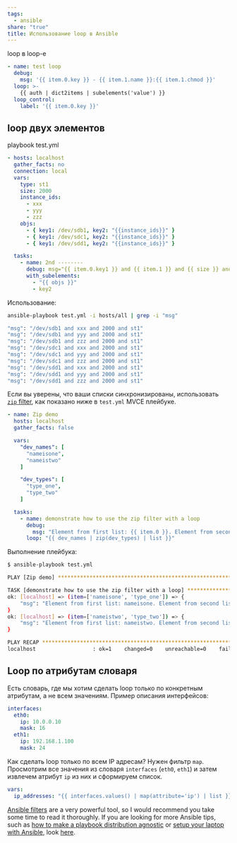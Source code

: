 ```yaml
---
tags:
  - ansible
share: "true"
title: Использование loop в Ansible
---
```

loop в loop-е
```yaml
- name: test loop
  debug:
    msg: '{{ item.0.key }} - {{ item.1.name }}:{{ item.1.chmod }}'
  loop: >-
    {{ auth | dict2items | subelements('value') }}
  loop_control:
    label: '{{ item.0.key }}'
```

## loop двух элементов
playbook test.yml

```yaml title="test.yml"
- hosts: localhost
  gather_facts: no
  connection: local
  vars:
    type: st1
    size: 2000
    instance_ids:
      - xxx
      - yyy
      - zzz
    objs:
      - { key1: /dev/sdb1, key2: "{{instance_ids}}" }
      - { key1: /dev/sdc1, key2: "{{instance_ids}}" }
      - { key1: /dev/sdd1, key2: "{{instance_ids}}" }

  tasks:
    - name: 2nd --------
      debug: msg="{{ item.0.key1 }} and {{ item.1 }} and {{ size }} and {{ type }}"
      with_subelements:
        - "{{ objs }}"
        - key2
```

Использование:
```bash
ansible-playbook test.yml -i hosts/all | grep -i "msg"

"msg": "/dev/sdb1 and xxx and 2000 and st1"
"msg": "/dev/sdb1 and yyy and 2000 and st1"
"msg": "/dev/sdb1 and zzz and 2000 and st1"
"msg": "/dev/sdc1 and xxx and 2000 and st1"
"msg": "/dev/sdc1 and yyy and 2000 and st1"
"msg": "/dev/sdc1 and zzz and 2000 and st1"
"msg": "/dev/sdd1 and xxx and 2000 and st1"
"msg": "/dev/sdd1 and yyy and 2000 and st1"
"msg": "/dev/sdd1 and zzz and 2000 and st1"
```

Если вы уверены, что ваши списки синхронизированы, использовать [`zip` filter](https://docs.ansible.com/ansible/latest/user_guide/playbooks_filters.html#zip-and-zip-longest-filters), как показано ниже в `test.yml` MVCE плейбуке.

```yaml title="test.yml"
- name: Zip demo
  hosts: localhost
  gather_facts: false

  vars:
    "dev_names": [
      "nameisone",
      "nameistwo"
    ]

    "dev_types": [
      "type_one",
      "type_two"
    ]

  tasks:
    - name: demonstrate how to use the zip filter with a loop
      debug:
        msg: "Element from first list: {{ item.0 }}. Element from second list: {{ item.1 }}"
      loop: "{{ dev_names | zip(dev_types) | list }}"
```

Выполнение плейбука:

```bash
$ ansible-playbook test.yml 

PLAY [Zip demo] ************************************************************************************************************************************************************************************************************************

TASK [demonstrate how to use the zip filter with a loop] *******************************************************************************************************************************************************************************
ok: [localhost] => (item=['nameisone', 'type_one']) => {
    "msg": "Element from first list: nameisone. Element from second list: type_one"
}
ok: [localhost] => (item=['nameistwo', 'type_two']) => {
    "msg": "Element from first list: nameistwo. Element from second list: type_two"
}

PLAY RECAP *****************************************************************************************************************************************************************************************************************************
localhost                  : ok=1    changed=0    unreachable=0    failed=0    skipped=0    rescued=0    ignored=0
```

## Loop по атрибутам словаря
Есть словарь, где мы хотим сделать loop только по конкретным атрибутам, а не всем значениям. Пример описания интерфейсов:

```yaml
interfaces:
  eth0:
    ip: 10.0.0.10
    mask: 16
  eth1:
    ip: 192.168.1.100
    mask: 24
```

Как сделать loop только по всем IP адресам? Нужен фильтр `map`. Просмотрим все значения из словаря `interfaces` (`eth0`, `eth1`) и затем извлечем атрибут `ip` из них и сформируем список.

```yaml
vars:
  ip_addresses: "{{ interfaces.values() | map(attribute='ip') | list }}"
```

[Ansible filters](https://docs.ansible.com/ansible/latest/user_guide/playbooks_filters.html) are a very powerful tool, so I would recommend you take some time to read it thoroughly. If you are looking for more Ansible tips, such as [how to make a playbook distribution agnostic](https://radeksprta.eu/posts/make-ansible-playbook-distribution-agnostic) or [setup your laptop with Ansible](https://radeksprta.eu/posts/automatically-setup-computer-ansible-playbook), look [here](https://radeksprta.eu/categories/ansible/).